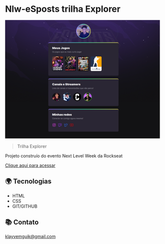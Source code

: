 # Nlw-eSposts trilha Explorer

![preview](./ProjetoEsport/assets/lest.png)

> Trilha Explorer

Projeto construío do
evento Next Level Week
da Rockseat

[Clique aqui para acessar](https://klayvemguimaraes.github.io/ProjetoEsport/nlw.html)


## 🌍 Tecnologias

- HTML
- CSS
- GIT/GITHUB

## 📚 Contato

klayvemguik@gmail.com
